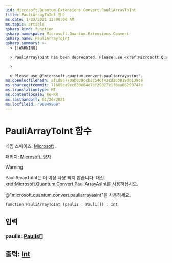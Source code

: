 ```yaml
---
uid: Microsoft.Quantum.Extensions.Convert.PauliArrayToInt
title: PauliArrayToInt 함수
ms.date: 1/23/2021 12:00:00 AM
ms.topic: article
qsharp.kind: function
qsharp.namespace: Microsoft.Quantum.Extensions.Convert
qsharp.name: PauliArrayToInt
qsharp.summary: >-
  > [!WARNING]

  > PauliArrayToInt has been deprecated. Please use <xref:Microsoft.Quantum.Convert.PauliArrayAsInt> instead.

  >

  > Please use @"microsoft.quantum.convert.pauliarrayasint".
ms.openlocfilehash: af1d96770ab039ccb2c546f43cd2b5819dd139ce
ms.sourcegitcommit: 71605ea9cc630e84e7ef29027e1f0ea06299747e
ms.translationtype: MT
ms.contentlocale: ko-KR
ms.lasthandoff: 01/26/2021
ms.locfileid: "98849908"
---
```

# <a name="pauliarraytoint-function"></a>PauliArrayToInt 함수

네임 스페이스: [Microsoft](xref:Microsoft.Quantum.Extensions.Convert) .

패키지: [Microsoft. 양자](https://nuget.org/packages/Microsoft.Quantum.QSharp.Core)


> [!WARNING]
> PauliArrayToInt는 더 이상 사용 되지 않습니다. 대신 <xref:Microsoft.Quantum.Convert.PauliArrayAsInt>를 사용하십시오.
>
> @"microsoft.quantum.convert.pauliarrayasint"을 사용하세요.



```qsharp
function PauliArrayToInt (paulis : Pauli[]) : Int
```


## <a name="input"></a>입력

### <a name="paulis--pauli"></a>paulis: [Paulis](xref:microsoft.quantum.lang-ref.pauli)[]





## <a name="output--int"></a>출력: [Int](xref:microsoft.quantum.lang-ref.int)

